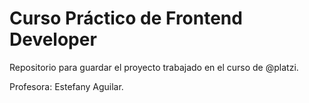 # Curso Práctico de Frontend Developer

Repositorio para guardar el proyecto trabajado en el curso de @platzi.

Profesora: Estefany Aguilar.
